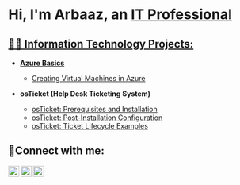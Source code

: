<h1>Hi, I'm Arbaaz, an <a href="https://www.linkedin.com/in/arbaaz-shah-0486a1190/">IT Professional</h1>

<h2>👨‍💻 Information Technology Projects:</h2>

- <b>Azure Basics</b>
  - [Creating Virtual Machines in Azure](https://github.com/ArbaazShah/Creating-Virtual-Machines-in-Azure)
 
- <b>osTicket (Help Desk Ticketing System)</b>
  - [osTicket: Prerequisites and Installation](https://github.com/ArbaazShah/osticket-prereqs)
  - [osTicket: Post-Installation Configuration](https://github.com/ArbaazShah/Post-Install-Configuration)
  - [osTicket: Ticket Lifecycle Examples](https://github.com/ArbaazShah/Ticket-Lifecycle-Intake-Through-Resolution)


<h2>🤳Connect with me:</h2>

[<img align="left" alt="Arbaaz | Twitter" width="22px" src="https://cdn.jsdelivr.net/npm/simple-icons@v3/icons/twitter.svg" />][twitter]
[<img align="left" alt="Arbaaz | LinkedIn" width="22px" src="https://cdn.jsdelivr.net/npm/simple-icons@v3/icons/linkedin.svg" />][linkedin]
[<img align="left" alt="Arbaaz | Instagram" width="22px" src="https://cdn.jsdelivr.net/npm/simple-icons@v3/icons/instagram.svg" />][Instagram]

[twitter]: https://twitter.com
[instagram]: https://www.instagram.com
[linkedin]: https://linkedin.com/in/ArbaazShah]

